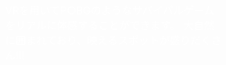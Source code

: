 <div class="jumbotron jumbotron-fluid" style="background: url(ソフトウェア工学image/tubg_top.jpg) center no-repeat; background-size: cover; height: 484px; color: white; font-size: 18pt">
  
VRを用いてP○BGのようなサバイバルゲームをリアルに体感することができます。
大自然に囲まれており、映えるスポットが盛りだくさん!!!
</div>
